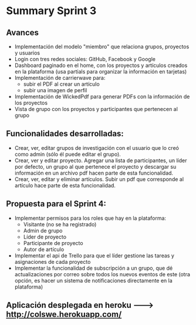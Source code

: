 # Summary Sprint 3
## Avances
  * Implementación del modelo "miembro" que relaciona grupos, proyectos y usuarios
  * Login con tres redes sociales: GitHub, Facebook y Google
  * Dashboard paginado en el home, con los proyectos y artículos creados en la plataforma (usa partials para organizar la información en tarjetas)
  * Implementación de carrierwave para:
    * subir el PDF al crear un artículo
    * subir una imagen de perfil
  * Implementación de WickedPdf para generar PDFs con la información de los proyectos
  * Vista de grupo con los proyectos y participantes que pertenecen al grupo

## Funcionalidades desarrolladas:
* Crear, ver, editar grupos de investigación con el usuario que lo creó como admin (sólo él puede editar el grupo).
* Crear, ver y editar proyecto. Agregar una lista de participantes, un líder por defecto, un grupo al que pertenece el proyecto y descargar su información en un archivo pdf hacen parte de esta funcionalidad.
* Crear, ver, editar y eliminar artículos. Subir un pdf que corresponde al artículo hace parte de esta funcionalidad.

## Propuesta para el Sprint 4:
* Implementar permisos para los roles que hay en la plataforma:
  * Visitante (no se ha registrado)
  * Admin de grupo
  * Líder de proyecto
  * Participante de proyecto
  * Autor de artículo
* Implementar el api de Trello para que el líder gestione las tareas y asignaciones de cada proyecto
* Implementar la funcionalidad de subscripción a un grupo, que dé actualizaciones por correo sobre todos los nuevos eventos de este (otra opción, es hacer un sistema de notificaciones directamente en la plataforma)

## Aplicación desplegada en heroku ---> http://colswe.herokuapp.com/
